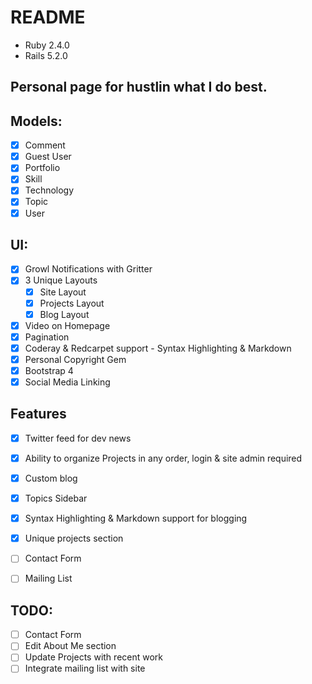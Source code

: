 # README
+ Ruby 2.4.0
+ Rails 5.2.0

## Personal page for hustlin what I do best.

## Models:
- [x] Comment
- [x] Guest User
- [x] Portfolio
- [x] Skill
- [x] Technology
- [x] Topic
- [x] User

## UI:
- [x] Growl Notifications with Gritter
- [x] 3 Unique Layouts
  - [x] Site Layout
  - [x] Projects Layout
  - [x] Blog Layout
- [x] Video on Homepage
- [x] Pagination
- [x] Coderay & Redcarpet support - Syntax Highlighting & Markdown
- [x] Personal Copyright Gem
- [x] Bootstrap 4
- [x] Social Media Linking

## Features
- [x] Twitter feed for dev news
- [x] Ability to organize Projects in any order, login & site admin required
- [x] Custom blog
- [x] Topics Sidebar
- [x] Syntax Highlighting & Markdown support for blogging
- [x] Unique projects section
- [ ] Contact Form
- [ ] Mailing List


## TODO:
- [ ] Contact Form
- [ ] Edit About Me section
- [ ] Update Projects with recent work
- [ ] Integrate mailing list with site
